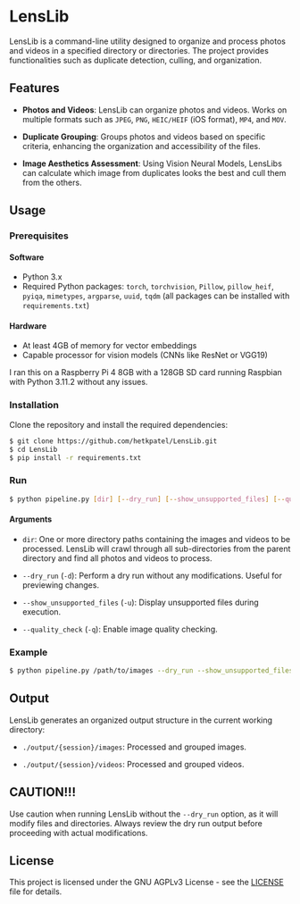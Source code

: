 # LensLib

LensLib is a command-line utility designed to organize and process photos and videos in a specified directory or directories. The project provides functionalities such as duplicate detection, culling, and organization.

## Features

- **Photos and Videos**: LensLib can organize photos and videos. Works on multiple formats such as `JPEG`, `PNG`, `HEIC/HEIF` (iOS format), `MP4`, and `MOV`.

- **Duplicate Grouping**: Groups photos and videos based on specific criteria, enhancing the organization and accessibility of the files.

- **Image Aesthetics Assessment**: Using Vision Neural Models, LensLibs can calculate which image from duplicates looks the best and cull them from the others.

## Usage

### Prerequisites

#### Software

- Python 3.x
- Required Python packages: `torch`, `torchvision`, `Pillow`, `pillow_heif`, `pyiqa`, `mimetypes`, `argparse`, `uuid`, `tqdm` (all packages can be installed with `requirements.txt`)

#### Hardware

- At least 4GB of memory for vector embeddings
- Capable processor for vision models (CNNs like ResNet or VGG19)

I ran this on a Raspberry Pi 4 8GB with a 128GB SD card running Raspbian with Python 3.11.2 without any issues.

### Installation

Clone the repository and install the required dependencies:

```bash
$ git clone https://github.com/hetkpatel/LensLib.git
$ cd LensLib
$ pip install -r requirements.txt
```

### Run

```bash
$ python pipeline.py [dir] [--dry_run] [--show_unsupported_files] [--quality_check]
```

#### Arguments

- `dir`: One or more directory paths containing the images and videos to be processed. LensLib will crawl through all sub-directories from the parent directory and find all photos and videos to process.

- `--dry_run` (`-d`): Perform a dry run without any modifications. Useful for previewing changes.

- `--show_unsupported_files` (`-u`): Display unsupported files during execution.

- `--quality_check` (`-q`): Enable image quality checking.

### Example

```bash
$ python pipeline.py /path/to/images --dry_run --show_unsupported_files --quality_check
```

## Output

LensLib generates an organized output structure in the current working directory:

- `./output/{session}/images`: Processed and grouped images.
  
- `./output/{session}/videos`: Processed and grouped videos.

## CAUTION!!!

Use caution when running LensLib without the `--dry_run` option, as it will modify files and directories. Always review the dry run output before proceeding with actual modifications.

## License

This project is licensed under the GNU AGPLv3 License - see the [LICENSE](LICENSE) file for details.